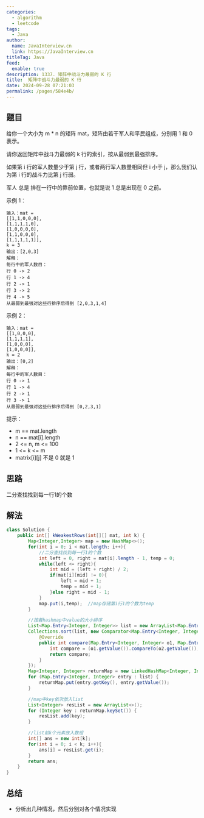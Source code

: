 ```yaml
---
categories: 
  - algorithm
  - leetcode
tags: 
  - Java
author: 
  name: JavaInterview.cn
  link: https://JavaInterview.cn
titleTag: Java
feed: 
  enable: true
description: 1337. 矩阵中战斗力最弱的 K 行
title:  矩阵中战斗力最弱的 K 行
date: 2024-09-28 07:21:03
permalink: /pages/584e4b/
---
```


## 题目

给你一个大小为 m * n 的矩阵 mat，矩阵由若干军人和平民组成，分别用 1 和 0 表示。

请你返回矩阵中战斗力最弱的 k 行的索引，按从最弱到最强排序。

如果第 i 行的军人数量少于第 j 行，或者两行军人数量相同但 i 小于 j，那么我们认为第 i 行的战斗力比第 j 行弱。

军人 总是 排在一行中的靠前位置，也就是说 1 总是出现在 0 之前。



示例 1：

    输入：mat =
    [[1,1,0,0,0],
    [1,1,1,1,0],
    [1,0,0,0,0],
    [1,1,0,0,0],
    [1,1,1,1,1]],
    k = 3
    输出：[2,0,3]
    解释：
    每行中的军人数目：
    行 0 -> 2
    行 1 -> 4
    行 2 -> 1
    行 3 -> 2
    行 4 -> 5
    从最弱到最强对这些行排序后得到 [2,0,3,1,4]
示例 2：

    输入：mat =
    [[1,0,0,0],
    [1,1,1,1],
    [1,0,0,0],
    [1,0,0,0]],
    k = 2
    输出：[0,2]
    解释：
    每行中的军人数目：
    行 0 -> 1
    行 1 -> 4
    行 2 -> 1
    行 3 -> 1
    从最弱到最强对这些行排序后得到 [0,2,3,1]


提示：

* m == mat.length
* n == mat[i].length
* 2 <= n, m <= 100
* 1 <= k <= m
* matrix[i][j] 不是 0 就是 1

## 思路

二分查找找到每一行1的个数

## 解法
```java
class Solution {
    public int[] kWeakestRows(int[][] mat, int k) {
        Map<Integer,Integer> map = new HashMap<>();
        for(int i = 0; i < mat.length; i++){
            //二分查找找到每一行1的个数
            int left = 0, right = mat[i].length - 1, temp = 0;
            while(left <= right){
                int mid = (left + right) / 2;
                if(mat[i][mid] != 0){
                    left = mid + 1;
                    temp = mid + 1;
                }else right = mid - 1;
            }
            map.put(i,temp);  //map存储第i行1的个数为temp
        }

        //按着hashmap中value的大小排序
        List<Map.Entry<Integer, Integer>> list = new ArrayList<Map.Entry<Integer, Integer>>(map.entrySet());
        Collections.sort(list, new Comparator<Map.Entry<Integer, Integer>>() {
            @Override
            public int compare(Map.Entry<Integer, Integer> o1, Map.Entry<Integer, Integer> o2) {
                int compare = (o1.getValue()).compareTo(o2.getValue());
                return compare;
            }
        });
        Map<Integer, Integer> returnMap = new LinkedHashMap<Integer, Integer>();
        for (Map.Entry<Integer, Integer> entry : list) {
            returnMap.put(entry.getKey(), entry.getValue());
        }

        //map中key依次放入list
        List<Integer> resList = new ArrayList<>();
        for (Integer key : returnMap.keySet()) {
            resList.add(key);
        }

        //list前k个元素放入数组
        int[] ans = new int[k];
        for(int i = 0; i < k; i++){
            ans[i] = resList.get(i);
        }
        return ans;
    }
}

```

## 总结

- 分析出几种情况，然后分别对各个情况实现 
